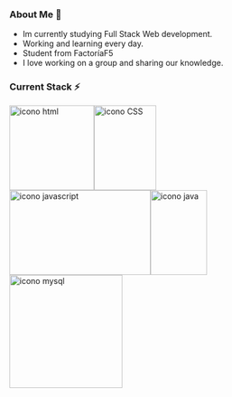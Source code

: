 ### About Me 👋


- Im currently studying Full Stack Web development.
- Working and learning every day.
- Student from FactoríaF5
- I love working on a group and sharing our knowledge.



### Current Stack ⚡
<img src="https://img.freepik.com/iconos-gratis/html-5_318-674234.jpg" width="150px" height="150px" alt="icono html"/><img src="https://upload.wikimedia.org/wikipedia/commons/thumb/d/d5/CSS3_logo_and_wordmark.svg/1200px-CSS3_logo_and_wordmark.svg.png" width="110px" height="150px" alt="icono CSS"/><img src="https://1000marcas.net/wp-content/uploads/2020/11/JavaScript-logo.jpg" width="250px" height="150px" alt="icono javascript" /><img src="https://www.sommelierdecafe.com/2019/wp-content/uploads/2009/06/java-logo1-1.png" width="100px" height="150px" alt="icono java" /><img src="https://download.logo.wine/logo/MySQL/MySQL-Logo.wine.png" width="200px" height="200px" alt="icono mysql" />
<!--
**LeoloFlrz/LeoloFlrz** is a ✨ _special_ ✨ repository because its `README.md` (this file) appears on your GitHub profile.

Here are some ideas to get you started:

- 🔭 I’m currently working on ...
- 🌱 I’m currently learning ...
- 👯 I’m looking to collaborate on ...
- 🤔 I’m looking for help with ...
- 💬 Ask me about ...
- 📫 How to reach me: ...
- 😄 Pronouns: ...
- ⚡ Fun fact: ...
-->
